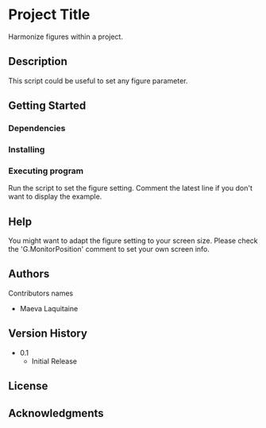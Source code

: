 # Project Title

Harmonize figures within a project.

## Description

This script could be useful to set any figure parameter.

## Getting Started

### Dependencies

### Installing

### Executing program

Run the script to set the figure setting.
Comment the latest line if you don't want to display the example.

## Help

You might want to adapt the figure setting to your screen size. Please check the 'G.MonitorPosition' comment to set your own screen info.

## Authors

Contributors names 
- Maeva Laquitaine

## Version History

* 0.1
    * Initial Release

## License


## Acknowledgments

